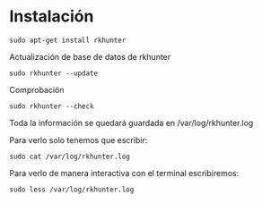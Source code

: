 # Instalación

````
sudo apt-get install rkhunter
````

Actualización de base de datos de rkhunter

````
sudo rkhunter --update
````

Comprobación

````
sudo rkhunter --check
````

Toda la información se quedará guardada en /var/log/rkhunter.log

Para verlo solo tenemos que escribir:

````
sudo cat /var/log/rkhunter.log
````
Para verlo de manera interactiva con el terminal escribiremos:

````
sudo less /var/log/rkhunter.log
````






